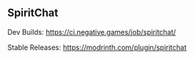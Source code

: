 ## SpiritChat

Dev Builds: https://ci.negative.games/job/spiritchat/

Stable Releases: https://modrinth.com/plugin/spiritchat
